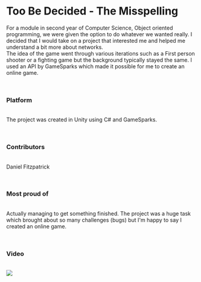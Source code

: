 # Too Be Decided - The Misspelling

For a module in second year of Computer Science, Object oriented programming, we were given the option to do whatever we wanted really. I decided that I would take on a project that interested me and helped me understand a bit more about networks.<br>
The idea of the game went through various iterations such as a First person shooter or a fighting game but the background typically stayed the same. I used an API by GameSparks which made it possible for me to create an online game. 

<br><h3>Platform </h3><br>
The project was created in Unity using C# and GameSparks.

<br><h3> Contributors</h3> <br>
Daniel Fitzpatrick

<br> <h3> Most proud of </h3> <br> 
Actually managing to get something finished. The project was a huge task which brought about so many challenges (bugs) but I'm happy to say I created an online game.

<br> <h3> Video </h3> <br>
[![](https://i.gyazo.com/ed27912b5651f410ae8edfc3262e1d35.png)](https://www.youtube.com/watch?v=_fgnfiFEoSo&feature=youtu.be)
